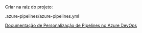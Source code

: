 Criar na raiz do projeto:

.azure-pipelines/azure-pipelines.yml

[Documentação de Personalização de Pipelines no Azure DevOps](https://learn.microsoft.com/en-us/azure/devops/pipelines/customize-pipeline?view=azure-devops)
